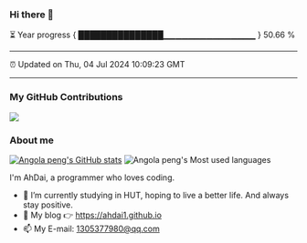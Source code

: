 ### Hi there 👋


⏳ Year progress { ███████████████▁▁▁▁▁▁▁▁▁▁▁▁▁▁▁ } 50.66 %


---


⏰ Updated on Thu, 04 Jul 2024 10:09:23 GMT


---
### My GitHub Contributions    
![](https://raw.githubusercontent.com/AhDai1/AhDai1/assets/github-contribution-grid-snake.svg)          
### About me      
[![Angola peng's GitHub stats](https://github-readme-stats.vercel.app/api?username=AhDai1&show_icons=true&theme=radical)](https://github.com/anuraghazra/github-readme-stats)
![Angola peng's Most used languages](https://github-readme-stats.vercel.app/api/top-langs/?username=AhDai1&layout=compact&hide_border=true&langs_count=10)


I'm AhDai, a programmer who loves coding.

- 🔭 I’m currently studying in HUT, hoping to live a better life. And always stay positive.
- 🤔 My blog 👉 https://ahdai1.github.io
- 📫 My E-mail: 1305377980@qq.com        



